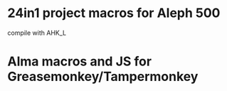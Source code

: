 # 24in1 project macros for Aleph 500


compile with AHK_L


# Alma macros and JS for Greasemonkey/Tampermonkey
